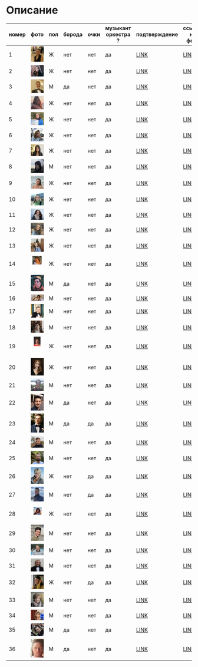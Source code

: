 # Описание

|номер|фото| пол | борода | очки| музыкант оркестра ? |подтверждение|ссылка на фото|  
|---|---|---|---|---|---|---|---|
|1      |![alt text](1.png)  |  Ж  |   нет  |  нет |      да      | [LINK](https://orchestra47.ru/sostav/first-violins/)| [LINK](https://vk.com/id27939298)|
|2      |![alt text](2.png)  |  Ж  |   нет  |  нет |      да      | [LINK](https://orchestra47.ru/sostav/first-violins/)| [LINK](https://vk.com/id603857)|
|3      |![alt text](3.png)  |  М  |   да   |  нет |      да      | [LINK](https://orchestra47.ru/sostav/first-violins/)| [LINK](https://vk.com/starodubcevmusic)|
|4      |![alt text](4.png)  |  Ж  |   нет  |  нет |      да      | [LINK](https://orchestra47.ru/sostav/first-violins/)| [LINK](https://vk.com/orange_daria)|
|5      |![alt text](5.png)  |  Ж  |   нет  |  нет |      да      | [LINK](https://orchestra47.ru/sostav/first-violins/)| [LINK](https://vk.com/apollinariia)|
|6      |![alt text](6.png)  |  Ж  |   нет  |  нет |      да      | [LINK](https://orchestra47.ru/sostav/first-violins/)| [LINK](https://vk.com/podgorik)|
|7      |![alt text](7.png)  |  Ж  |   нет  |  нет |      да      | [LINK](https://orchestra47.ru/sostav/first-violins/)| [LINK](https://vk.com/koteika_katerina)|
|8      |![alt text](8.png)  |  М  |   нет  |  нет |      да      | [LINK](https://klassika-spb.ru/orkestr/sostav-simfonicheskogo-orkestra-klassika.html)| [LINK](https://vk.com/trumplan)|
|9      |![alt text](9.png)  |  Ж  |   нет  |  нет |      да      | [LINK](https://orchestra47.ru/sostav/second-violins/)| [LINK](https://vk.com/natusya1991)|
|10     |![alt text](10.png) |  Ж  |   нет  |  нет |      да      | [LINK](https://orchestra47.ru/sostav/second-violins/)| [LINK](https://vk.com/id418558015)|
|11     |![alt text](11.png) |  Ж  |   нет  |  нет |      да      | [LINK](https://orchestra47.ru/sostav/second-violins/)| [LINK](https://vk.com/aspr_hbc)|
|12     |![alt text](12.png) |  Ж  |   нет  |  нет |      да      | [LINK](https://orchestra47.ru/sostav/second-violins/)| [LINK](https://vk.com/yanamir_1995)|
|13     |![alt text](13.png) |  Ж  |   нет  |  нет |      да      | [LINK](https://orchestra47.ru/sostav/second-violins/)| [LINK](https://vk.com/id73239154)|
|14     |![alt text](14.png) |  Ж  |   нет  |  нет |      да      | [LINK](https://orchestra47.ru/sostav/second-violins/)| [LINK](https://vk.com/adriana.chuba10)|
|15     |![alt text](15.png) |  М  |   да   |  нет |      да      | [LINK](https://orchestra47.ru/sostav/first-violins/) | [LINK](https://vk.com/vdanilevskiy)|
|16     |![alt text](16.png) |  М  |   нет  |  нет |      да      | [LINK](https://orchestra47.ru/sostav/violas/)| [LINK](https://vk.com/viagabekov)|
|17     |![alt text](17.png) |  М  |   нет  |  нет |      да      | [LINK](https://orchestra47.ru/sostav/french-horns/)| [LINK](https://vk.com/id16513947)| 
|18     |![alt text](18.png) |  М  |   нет  |  нет |      да      | [LINK](https://orchestra47.ru/sostav/truby/)| [LINK](https://vk.com/vasialeshenko)|
|19     |![alt text](19.png) |  Ж  |   нет  |  нет |      да      | [LINK](https://orchestra47.ru/sostav/violas/)| [LINK](https://vk.com/olgavasilevs)|
|20     |![alt text](20.jpg) |  Ж  |   нет  |  нет |      да      | [LINK](https://orchestra47.ru/sostav/violas/)| [LINK](https://vk.com/lina.brikova)|
|21     |![alt text](21.png) |  М  |   нет  |  нет |      да      | [LINK](https://orchestra47.ru/sostav/cellos/)| [LINK](https://vk.com/kikka)|
|22     |![alt text](22.png) |  М  |   да   |  нет |      да      | [LINK](https://orchestra47.ru/sostav/cellos/)| [LINK](https://vk.com/igor_botvin)|
|23     |![alt text](23.jpg) |  М  |   да   |  да  |      да      | [LINK](https://orchestra47.ru/sostav/cellos/)| [LINK](https://vk.com/id_632876587923)|
|24     |![alt text](24.png) |  М  |   нет  |  нет |      да      | [LINK](https://orchestra47.ru/sostav/trombones/)| [LINK](https://vk.com/id176752890)|
|25     |![alt text](25.png) |  М  |   нет  |  нет |      да      | [LINK](https://orchestra47.ru/sostav/tuba/)| [LINK](https://vk.com/id5304350)|
|26     |![alt text](26.png) |  Ж  |   нет  |  да  |      да      | [LINK](https://orchestra47.ru/sostav/cellos/)| [LINK](https://vk.com/lihoe_kalanchoe)|
|27     |![alt text](27.png) |  М  |   нет  |  да  |      да      | [LINK](https://orchestra47.ru/sostav/double-basses/)| [LINK](https://vk.com/maestrolenz)|
|28     |![alt text](28.png) |  Ж  |   нет  |  нет |      да      | [LINK](https://orchestra47.ru/sostav/flutes/)| [LINK](https://vk.com/a.shabronova)|
|29     |![alt text](29.png) |  М  |   нет  |  нет |      да      | [LINK](https://orchestra47.ru/sostav/trombones/)| [LINK](https://vk.com/i1cooperson)|
|30     |![alt text](30.png) |  М  |   нет  |  нет |      да      | [LINK](https://andreyev-orchestra.ru/kollektiv/balalajki-primyi/aleksandr-shhipiczin-zasluzhennyij-artist-rossii,-konczertmejster-gruppyi-balalaek-prim,-solist-orkestra.html)| [LINK](https://vk.com/id59126200)|
|31     |![alt text](31.png) |  М  |   нет  |  нет |      да      | [LINK](https://orchestra47.ru/sostav/oboes/)| [LINK](https://vk.com/alexeygolovin)|
|32     |![alt text](32.png) |  Ж  |   нет  |  да  |      да      | [LINK](https://orchestra47.ru/sostav/flutes/)| [LINK](https://vk.com/albums217461755)|
|33     |![alt text](33.png) |  М  |   нет  |  нет |      да      | [LINK](https://andreyev-orchestra.ru/kollektiv/domryi-altovyie-ii/elena-dernova-konczertmejster-gruppyi-ii-altovyix-domr.html)| [LINK](https://vk.com/elenadernova)|
|34     |![alt text](34.png) |  М  |   нет  |  нет |      да      | [LINK](https://andreyev-orchestra.ru/kollektiv/domryi-altovyie-i/svetlana-smolyar-konczertmejster-gruppyi-altovyix-domr,-solistka-orkestra.html)| [LINK](https://vk.com/smsmusic)|
|35     |![alt text](35.png) |  М  |   да   |  нет |      да      | [LINK](https://orchestra47.ru/sostav/clarinets/)| [LINK](https://vk.com/savela_la)|
|36     |![alt text](36.jpg) |  М  |   да   |  нет |      да      | [LINK](https://orchestra47.ru/sostav/clarinets/)| [LINK](https://vk.com/id1094145)| 
